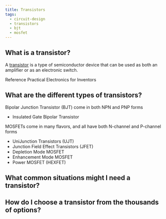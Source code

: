```yaml
---
title: Transistors
tags: 
  - circuit-design
  - transistors
  - bjt
  - mosfet
---
```


## What is a transistor?

A [transistor](https://en.wikipedia.org/wiki/Transistor) is a type of semiconductor device that can be used as both an amplifier or as an electronic switch.

Reference Practical Electronics for Inventors

## What are the different types of transistors?

Bipolar Junction Transistor (BJT) come in both NPN and PNP forms

-   Insulated Gate Bipolar Transistor

MOSFETs come in many flavors, and all have both N-channel and P-channel forms

-   UniJunction Transistors (UJT)
-   Junction Field Effect Transistors (JFET)
-   Depletion Mode MOSFET
-   Enhancement Mode MOSFET
-   Power MOSFET (HEXFET)

## What common situations might I need a transistor?

## How do I choose a transistor from the thousands of options?

